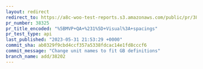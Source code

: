 ```yaml
---
layout: redirect
redirect_to: https://a8c-woo-test-reports.s3.amazonaws.com/public/pr/38325/api/index.html
pr_number: 38325
pr_title_encoded: "%5BMVP+QA+%231%5D+Visual%3A+spacings"
pr_test_type: api
last_published: "2023-05-31 21:53:29 +0000"
commit_sha: ab0329f9cbd4ccf357a5338fdcac14e1fd8cccf6
commit_message: "Change unit names to fit GB definitions"
branch_name: add/38202
---
```

